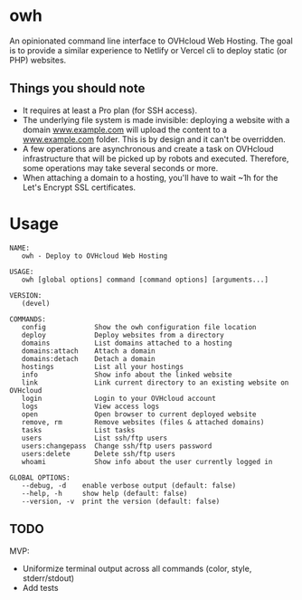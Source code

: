 # owh

An opinionated command line interface to OVHcloud Web Hosting. The goal is to
provide a similar experience to Netlify or Vercel cli to deploy static (or
PHP) websites.

## Things you should note

- It requires at least a Pro plan (for SSH access).
- The underlying file system is made invisible: deploying a website with a domain www.example.com will upload the content to a www.example.com folder. This is by design and it can't be overridden.
- A few operations are asynchronous and create a task on OVHcloud infrastructure that will be picked up by robots and executed. Therefore, some operations may take several seconds or more.
- When attaching a domain to a hosting, you'll have to wait ~1h for the Let's Encrypt SSL certificates.

# Usage

```
NAME:
   owh - Deploy to OVHcloud Web Hosting

USAGE:
   owh [global options] command [command options] [arguments...]

VERSION:
   (devel)

COMMANDS:
   config            Show the owh configuration file location
   deploy            Deploy websites from a directory
   domains           List domains attached to a hosting
   domains:attach    Attach a domain
   domains:detach    Detach a domain
   hostings          List all your hostings
   info              Show info about the linked website
   link              Link current directory to an existing website on OVHcloud
   login             Login to your OVHcloud account
   logs              View access logs
   open              Open browser to current deployed website
   remove, rm        Remove websites (files & attached domains)
   tasks             List tasks
   users             List ssh/ftp users
   users:changepass  Change ssh/ftp users password
   users:delete      Delete ssh/ftp users
   whoami            Show info about the user currently logged in

GLOBAL OPTIONS:
   --debug, -d    enable verbose output (default: false)
   --help, -h     show help (default: false)
   --version, -v  print the version (default: false)
```

## TODO

MVP:
- Uniformize terminal output across all commands (color, style, stderr/stdout)
- Add tests

